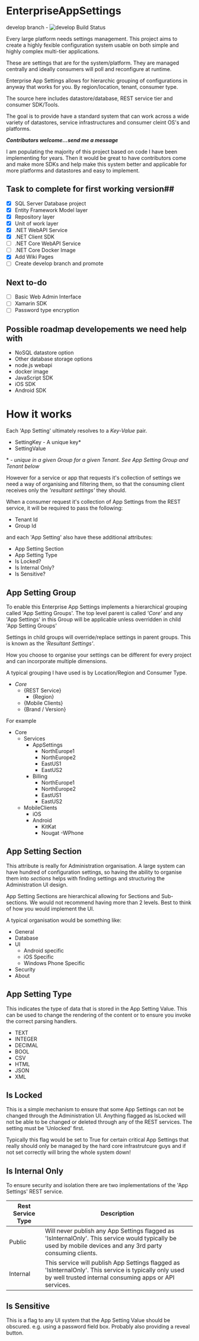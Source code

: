 # EnterpriseAppSettings

develop branch - ![develop Build Status](https://hardmediumsoft.visualstudio.com/_apis/public/build/definitions/c2006be1-c6e7-4a47-9643-f6e31bccf236/10/badge)

Every large platform needs settings management. This project aims to create a highly fexible configuration system usable on both simple and highly complex multi-tier applications. 

These are settings that are for the system/platform. They are managed centrally and ideally consumers will poll and reconfigure at runtime.

Enterprise App Settings allows for hierarchic grouping of configurations in anyway that works for you. By region/location, tenant, consumer type.

The source here includes datastore/database, REST service tier and consumer SDK/Tools.

The goal is to provide have a standard system that can work across a wide variety of datastores, service infrastructures and consumer cleint OS's and platforms.

_**Contributors welcome...send me a message**_

I am populating the majority of this project based on code I have been implementing for years. Then it would be great to have contributors come and make more SDKs and help make this system better and applicable for more platforms and datastores and easy to implement.

## Task to complete for first working version##
- [x] SQL Server Database project
- [x] Entity Framework Model layer
- [x] Repository layer
- [x] Unit of work layer
- [x] .NET WebAPI Service
- [x] .NET Client SDK
- [ ] .NET Core WebAPI Service
- [ ] .NET Core Docker Image
- [x] Add Wiki Pages
- [ ] Create develop branch and promote

## Next to-do
- [ ] Basic Web Admin Interface
- [ ] Xamarin SDK
- [ ] Password type encryption

## Possible roadmap developements we need help with
* NoSQL datastore option
* Other database storage options
* node.js webapi
* docker image
* JavaScript SDK
* iOS SDK
* Android SDK

# How it works #

Each 'App Setting' ultimately resolves to a _*Key-Value*_ pair. 

* SettingKey - A unique key\*
* SettingValue

\* - *unique in a given Group for a given Tenant. See App Setting Group and Tenant below*

However for a service or app that requests it's collection of settings we need a way of organising and filtering them, so that the consuming client receives only the _'resultant settings'_ they should.

When a consumer request it's collection of App Settings from the REST service, it will be required to pass the following:

* Tenant Id
* Group Id

and each 'App Setting' also have these additional attributes:

* App Setting Section
* App Setting Type
* Is Locked?
* Is Internal Only?
* Is Sensitive?


## App Setting Group

To enable this Enterprise App Settings implements a hierarchical grouping called 'App Setting Groups'. The top level parent is called _'Core'_ and any 'App Settings' in this Group will be applicable unless overridden in child 'App Setting Groups'

Settings in child groups will override/replace settings in parent groups. This is known as the _'Resultant Settings'_.

How you choose to organise your settings can be different for every project and can incorporate multiple dimensions.

A typical grouping I have used is by Location/Region and Consumer Type.

- _Core_
  - {REST Service}
    - {Region}
  - {Mobile Clients}
   - {Brand / Version}

For example

- Core
  - Services
    - AppSettings
      - NorthEurope1
      - NorthEurope2
      - EastUS1
      - EastUS2    
    - Billing
      - NorthEurope1
      - NorthEurope2
      - EastUS1
      - EastUS2
  - MobileClients
    - iOS
    - Android
      - KitKat
      - Nougat
    -WPhone

## App Setting Section

This attribute is really for Administration organisation. A large system can have hundred of configuration settings, so having the ability to organise them into _sections_ helps with finding settings and structuring the Administration UI design.

App Setting Sections are hierarchical allowing for Sections and Sub-sections. We would not recommend having more than 2 levels. Best to think of how you would implement the UI.

A typical organisation would be something like:

- General
- Database
- UI
  - Android specific
  - iOS Specific
  - Windows Phone Specific
- Security
- About


## App Setting Type

This indicates the type of data that is stored in the App Setting Value. This can be used to change the rendering of the content or to ensure you invoke the correct parsing handlers.

- TEXT
- INTEGER
- DECIMAL
- BOOL
- CSV
- HTML
- JSON
- XML

## Is Locked

This is a simple mechanism to ensure that some App Settings can not be changed through the Administration UI. Anything flagged as IsLocked will not be able to be changed or deleted through any of the REST services. The setting must be 'Unlocked' first.

Typically this flag would be set to True for certain critical App Settings that really should only be managed by the hard core infrastrutcure guys and if not set correctly will bring the whole system down!

## Is Internal Only

To ensure security and isolation there are two implementations of the 'App Settings' REST service.

Rest Service Type | Description
------ | -------------
Public | Will never publish any App Settings flagged as 'IsInternalOnly'. This service would typically be used by mobile devices and any 3rd party consuming clients.
Internal | This service will publish App Settings flagged as 'IsInternalOnly'. This service is typically only used by well trusted internal consuming apps or API services.

## Is Sensitive

This is a flag to any UI system that the App Setting Value should be obscured. e.g. using a password field box. Probably also providing a reveal button.



